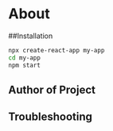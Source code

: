 # About

##Installation

```sh
npx create-react-app my-app
cd my-app
npm start
```
## Author of Project

## Troubleshooting
